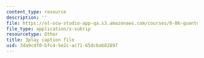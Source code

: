 ```yaml
---
content_type: resource
description: ''
file: https://ol-ocw-studio-app-qa.s3.amazonaws.com/courses/8-06-quantum-physics-iii-spring-2018/3da9cdf0bfc45e2cac7165dcbab82897_dodj1I-IjWM.vtt
file_type: application/x-subrip
resourcetype: Other
title: 3play caption file
uid: 3da9cdf0-bfc4-5e2c-ac71-65dcbab82897
---
```

